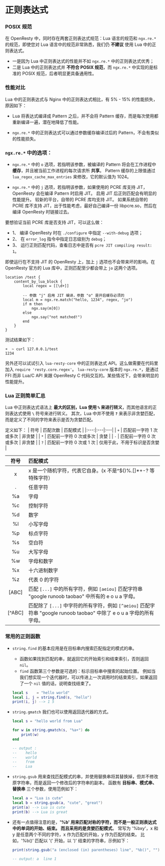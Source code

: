 # 正则表达式

### POSIX 规范
在 OpenResty 中，同时存在两套正则表达式规范：Lua 语言的规范和 `ngx.re.*` 的规范，即使您对 Lua 语言中的规范非常熟悉，我们仍 **不建议** 使用 Lua 中的正则表达式。
- 一是因为 Lua 中正则表达式的性能并不如 `ngx.re.*` 中的正则表达式优秀；
- 二是 Lua 中的正则表达式并 **不符合 POSIX 规范**，而 `ngx.re.*` 中实现的是标准的 POSIX 规范，后者明显更具备通用性。

### 性能对比
Lua 中的正则表达式与 Nginx 中的正则表达式相比，有 5% - 15% 的性能损失，原因如下：
- Lua 将表达式编译成 Pattern 之后，并不会将 Pattern 缓存，而是每次使用都重新编译一遍，潜在地降低了性能。

- `ngx.re.*` 中的正则表达式可以通过参数缓存编译过后的 Pattern，不会有类似的性能损失。

### `ngx.re.*` 中的选项：

- `ngx.re.*` 中的 `o` 选项，若指明该参数，被编译的 Pattern 将会在工作进程中 **缓存**，并且被当前工作进程的每次请求所 **共享**。
Pattern 缓存的上限值通过 `lua_regex_cache_max_entries` 来修改，它的默认值为 1024。

- `ngx.re.*` 中的 `j` 选项，若指明该参数，如果使用的 PCRE 库支持 JIT，OpenResty 会在编译 Pattern 时启用 JIT。 启用 JIT 后正则匹配会有明显的性能提升。
较新的平台，自带的 PCRE 库均支持 JIT。 如果系统自带的 PCRE 库不支持 JIT，出于性能考虑，最好自己编译一份 libpcre.so，然后在编译 OpenResty 时链接过去。

要想验证当前 PCRE 库是否支持 JIT，可以这么做：
- 1、 编译 OpenResty 时在 `./configure` 中指定 `--with-debug` 选项；
- 2、 在 `error_log` 指令中指定日志级别为 `debug`；
- 3、 运行正则匹配代码，查看日志中是否有 `pcre JIT compiling result: 1`。

即使运行在不支持 JIT 的 OpenResty 上，加上 `j` 选项也不会带来坏的影响。在 OpenResty 官方的 Lua 库中，正则匹配至少都会带上 `jo` 这两个选项。

```nginx
location /test {
    content_by_lua_block {
        local regex = [[\d+]]

        -- 参数 "j" 启用 JIT 编译，参数 "o" 是开启缓存必须的
        local m = ngx.re.match("hello, 1234", regex, "jo")
        if m then
            ngx.say(m[0])
        else
            ngx.say("not matched!")
        end
    }
}
```

测试结果如下：

```shell
➜  ~ curl 127.0.0.1/test
1234
```

另外还可以试试引入 `lua-resty-core` 中的正则表达式 API。这么做需要在代码里加入 `require 'resty.core.regex'`。
`lua-resty-core` 版本的 `ngx.re.*`，是通过 FFI 而非 Lua/C API 来跟 OpenResty C 代码交互的。某些情况下，会带来明显的性能提升。

### Lua 正则简单汇总

Lua 中正则表达式语法上 **最大的区别，Lua 使用 `%` 来进行转义**，而其他语言的正则表达式使用 **`\`** 符号来进行转义。 其次，Lua 中并不使用 **`?`** 来表示非贪婪匹配，而是定义了不同的字符来表示是否为贪婪匹配。

定义如下：
| 符号 | 匹配次数 | 匹配模式 |
|:---:|:---|:---|
| `+` | 匹配前一字符 1 次或多次 | 非贪婪 |
| `*` | 匹配前一字符 0 次或多次 | 贪婪   |
| `-` | 匹配前一字符 0 次或多次 | 非贪婪 |
| `?` | 匹配前一字符 0 次或 1 次  | 仅用于此，不用于标识是否贪婪 |

| 符号 | 匹配模式 |
|:---:|:----------|
| x  |x 是一个随机字符，代表它自身。(x 不是^$()%.[]*+-? 等特殊字符）     |
| .  |任意字符     |
| %a |字母         |
| %c |控制字符     |
| %d |数字         |
| %l |小写字母     |
| %p |标点字符     |
| %s |空白符       |
| %u |大写字母     |
| %w |字母和数字   |
| %x |十六进制数字 |
| %z |代表 0 的字符|
| [ABC] |匹配 `[...]` 中的所有字符，例如 `[aeiou]` 匹配字符串 "google runoob taobao" 中所有的 e o u a 字母。|
| [^ABC] |匹配除了 `[...]` 中字符的所有字符，例如 `[^aeiou]` 匹配字符串 "google runoob taobao" 中除了 e o u a 字母的所有字母。|

### 常用的正则函数
- `string.find` 的基本应用是在目标串内搜索匹配指定的模式的串。
    - 函数如果找到匹配的串，就返回它的开始索引和结束索引，否则返回 `nil`。
    - `find` 函数第三个参数是可选的：标示目标串中搜索的起始位置。
    例如当我们想实现一个迭代器时，可以传进上一次调用时的结束索引，如果返回了一个 `nil` 值的话，说明查找结束了。

    ```lua
    local s    = "hello world"
    local i, j = string.find(s, "hello")
    print(i, j) --> 1 5
    ```

- `string.gmatch` 我们也可以使用返回迭代器的方式。

    ```lua
    local s = "hello world from Lua"

    for w in string.gmatch(s, "%a+") do
        print(w)
    end

    -- output :
    --    hello
    --    world
    --    from
    --    Lua
    ```

- `string.gsub` 用来查找匹配模式的串，并使用替换串将其替换掉，但并不修改原字符串，而是返回一个修改后的字符串的副本。
    函数有 **目标串、模式串、替换串** 三个参数，使用范例如下：

    ```lua
    local a = "Lua is cute"
    local b = string.gsub(a, "cute", "great")
    print(a) --> Lua is cute
    print(b) --> Lua is great
    ```

-  还有一点值得注意的是，**'%b' 用来匹配对称的字符，而不是一般正则表达式中的单词的开始、结束。 而且采用的是贪婪匹配模式**。
    常写为 '%bxy'，x 和 y 是任意两个不同的字符，x 作为匹配的开始，y 作为匹配的结束。 比如，'%b()' 匹配以 '(' 开始，以 ')' 结束的字符串，示例如下：

    ```lua
    print(string.gsub("a (enclosed (in) parentheses) line", "%b()", ""))

    -- output: a  line 1
    ```
